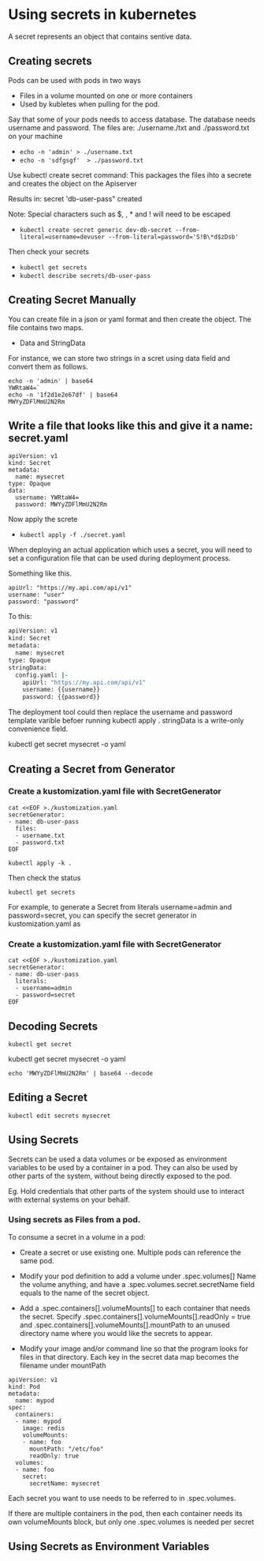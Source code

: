 # Using secrets in kubernetes

A secret represents an object that contains sentive data.


## Creating secrets

Pods can be used with pods in two ways

- Files in a volume mounted on one or more containers
- Used by kubletes when pulling for the pod.


Say that some of your pods needs to access database. The database needs username and password. The files are: ./username./txt and ./password.txt on your machine

- `echo -n 'admin' > ./username.txt`
- `echo -n 'sdfgsgf'  > ./password.txt`
 

Use kubectl create secret command: This packages the files ihto a secrete and creates the object on the Apiserver

Results in: secret 'db-user-pass" created

Note: Special characters such as $, \, * and ! will need to be escaped

- `kubectl create secret generic dev-db-secret --from-literal=username=devuser --from-literal=password='S!B\*d$zDsb'`

Then check your secrets

- `kubectl get secrets`
- `kubectl describe secrets/db-user-pass`


## Creating Secret Manually

You can create file in a json or yaml format and then create the object.
The file contains two maps.
- Data and StringData

For instance, we can store two strings in a scret using data field and convert them as follows.

```
echo -n 'admin' | base64
YWRtaW4=`
echo -n '1f2d1e2e67df' | base64
MWYyZDFlMmU2N2Rm
```

## Write a file that looks like this and give it a name: secret.yaml

```
apiVersion: v1
kind: Secret
metadata:
  name: mysecret
type: Opaque
data:
  username: YWRtaW4=
  password: MWYyZDFlMmU2N2Rm
```

Now apply the screte
- `kubectl apply -f ./secret.yaml`


When deploying an actual application which uses a secret, you will need to set a configuration file that can be used during deployment process.

Something like this.

```
apiUrl: "https://my.api.com/api/v1"
username: "user"
password: "password"
```

To this:

```sh
apiVersion: v1
kind: Secret
metadata:
  name: mysecret
type: Opaque
stringData:
  config.yaml: |-
    apiUrl: "https://my.api.com/api/v1"
    username: {{username}}
    password: {{password}}
```

The deployment tool could then replace the username and password template varible befoer running kubectl apply .
stringData is a write-only convenience field.

kubectl get secret mysecret -o yaml


## Creating a Secret from Generator


### Create a kustomization.yaml file with SecretGenerator

```
cat <<EOF >./kustomization.yaml
secretGenerator:
- name: db-user-pass
  files:
  - username.txt
  - password.txt
EOF
```

`kubectl apply -k .`


Then check the status

`kubectl get secrets`

For example, to generate a Secret from literals username=admin and password=secret, you can specify the secret generator in kustomization.yaml as


### Create a kustomization.yaml file with SecretGenerator


```
cat <<EOF >./kustomization.yaml
secretGenerator:
- name: db-user-pass
  literals:
  - username=admin
  - password=secret
EOF
```

## Decoding Secrets

`kubectl get secret`


kubectl get secret mysecret -o yaml


`echo 'MWYyZDFlMmU2N2Rm' | base64 --decode`

## Editing a Secret

`kubectl edit secrets mysecret`


## Using Secrets

Secrets can be used a data volumes or be exposed as environment variables to be used by a container in a pod.
They can also be used by other parts of the system, without being directly exposed to the pod. 

Eg. Hold credentials that other parts of the system should use to interact with external systems on your behalf.


### Using secrets as Files from a pod.

To consume a secret in a volume in a pod:

- Create a secret or use existing one. Multiple pods can reference the same pod.
- Modify your pod definition to add a volume under .spec.volumes[] Name the volume anything, and have a .spec.volumes.secret.secretName field equals to the name of the secret object.
- Add a .spec.containers[].volumeMounts[] to each container that needs the secret. Specify .spec.containers[].volumeMounts[].readOnly = true and .spec.containers[].volumeMounts[].mountPath to an unused directory name where you would like the secrets to appear.

- Modify your image and/or command line so that the program looks for files in that directory. Each key in the secret data map becomes the filename under mountPath

```
apiVersion: v1
kind: Pod
metadata:
  name: mypod
spec:
  containers:
  - name: mypod
    image: redis
    volumeMounts:
    - name: foo
      mountPath: "/etc/foo"
      readOnly: true
  volumes:
  - name: foo
    secret:
      secretName: mysecret
```
Each secret you want to use needs to be referred to in .spec.volumes.

If there are multiple containers in the pod, then each container needs its own volumeMounts block, but only one .spec.volumes is needed per secret

## Using Secrets as Environment Variables



